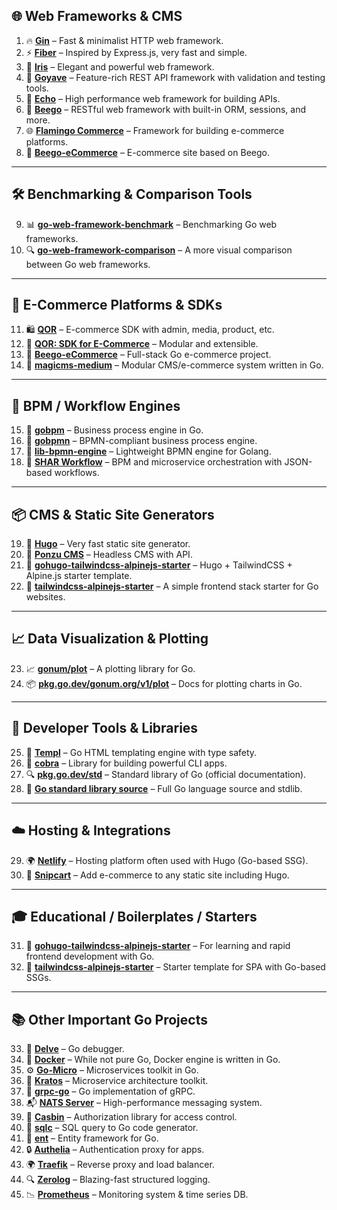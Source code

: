 

## 🌐 Web Frameworks & CMS

1. 🔥 **[Gin](https://github.com/gin-gonic/gin)** – Fast & minimalist HTTP web framework.
2. ⚡ **[Fiber](https://github.com/gofiber/fiber)** – Inspired by Express.js, very fast and simple.
3. 🌈 **[Iris](https://github.com/kataras/iris)** – Elegant and powerful web framework.
4. 🌿 **[Goyave](https://github.com/go-goyave/goyave)** – Feature-rich REST API framework with validation and testing tools.
5. 🦉 **[Echo](https://github.com/labstack/echo)** – High performance web framework for building APIs.
6. 🧱 **[Beego](https://github.com/beego/beego)** – RESTful web framework with built-in ORM, sessions, and more.
7. 🌐 **[Flamingo Commerce](https://github.com/i-love-flamingo/flamingo-commerce)** – Framework for building e-commerce platforms.
8. 🧃 **[Beego-eCommerce](https://github.com/nsavelyeva/go-shopping)** – E-commerce site based on Beego.

---

## 🛠️ Benchmarking & Comparison Tools

9. 📊 **[go-web-framework-benchmark](https://github.com/smallnest/go-web-framework-benchmark)** – Benchmarking Go web frameworks.
10. 🔍 **[go-web-framework-comparison](https://github.com/diyan/go-web-framework-comparison)** – A more visual comparison between Go web frameworks.

---

## 🛒 E-Commerce Platforms & SDKs

11. 🛍️ **[QOR](https://github.com/qor/qor)** – E-commerce SDK with admin, media, product, etc.
12. 🔧 **[QOR: SDK for E-Commerce](https://github.com/qor/qor)** – Modular and extensible.
13. 🏪 **[Beego-eCommerce](https://github.com/nsavelyeva/go-shopping)** – Full-stack Go e-commerce project.
14. 🧩 **[magicms-medium](https://github.com/mediamagi/magicms-medium)** – Modular CMS/e-commerce system written in Go.

---

## 🧠 BPM / Workflow Engines

15. 🔄 **[gobpm](https://github.com/dr-dobermann/gobpm)** – Business process engine in Go.
16. 🔄 **[gobpmn](https://github.com/deemount/gobpmn)** – BPMN-compliant business process engine.
17. 🔄 **[lib-bpmn-engine](https://github.com/nitram509/lib-bpmn-engine)** – Lightweight BPMN engine for Golang.
18. 🔄 **[SHAR Workflow](https://gitlab.com/shar-workflow/shar)** – BPM and microservice orchestration with JSON-based workflows.

---

## 📦 CMS & Static Site Generators

19. 🧃 **[Hugo](https://github.com/gohugoio/hugo)** – Very fast static site generator.
20. 🌿 **[Ponzu CMS](https://github.com/ponzu-cms/ponzu)** – Headless CMS with API.
21. 🎨 **[gohugo-tailwindcss-alpinejs-starter](https://github.com/indaco/gohugo-tailwindcss-alpinejs-starter)** – Hugo + TailwindCSS + Alpine.js starter template.
22. 🎨 **[tailwindcss-alpinejs-starter](https://github.com/wittyprogramming/tailwindcss-alpinejs-starter)** – A simple frontend stack starter for Go websites.

---

## 📈 Data Visualization & Plotting

23. 📈 **[gonum/plot](https://github.com/gonum/plot)** – A plotting library for Go.
24. 📦 **[pkg.go.dev/gonum.org/v1/plot](https://pkg.go.dev/gonum.org/v1/plot)** – Docs for plotting charts in Go.

---

## 🧰 Developer Tools & Libraries

25. 🧩 **[Templ](https://templ.guide/)** – Go HTML templating engine with type safety.
26. 🔨 **[cobra](https://github.com/spf13/cobra)** – Library for building powerful CLI apps.
27. 🔍 **[pkg.go.dev/std](https://pkg.go.dev/std)** – Standard library of Go (official documentation).
28. 📘 **[Go standard library source](https://github.com/golang/go)** – Full Go language source and stdlib.

---

## ☁️ Hosting & Integrations

29. 🌍 **[Netlify](https://www.netlify.com/)** – Hosting platform often used with Hugo (Go-based SSG).
30. 🛒 **[Snipcart](https://www.snipcart.com/)** – Add e-commerce to any static site including Hugo.

---

## 🎓 Educational / Boilerplates / Starters

31. 🚀 **[gohugo-tailwindcss-alpinejs-starter](https://github.com/indaco/gohugo-tailwindcss-alpinejs-starter)** – For learning and rapid frontend development with Go.
32. 🚀 **[tailwindcss-alpinejs-starter](https://github.com/wittyprogramming/tailwindcss-alpinejs-starter)** – Starter template for SPA with Go-based SSGs.

---

## 📚 Other Important Go Projects

33. 🧠 **[Delve](https://github.com/go-delve/delve)** – Go debugger.
34. 🐳 **[Docker](https://github.com/moby/moby)** – While not pure Go, Docker engine is written in Go.
35. ⚙️ **[Go-Micro](https://github.com/go-micro/go-micro)** – Microservices toolkit in Go.
36. 🧰 **[Kratos](https://github.com/go-kratos/kratos)** – Microservice architecture toolkit.
37. 🧰 **[grpc-go](https://github.com/grpc/grpc-go)** – Go implementation of gRPC.
38. 📬 **[NATS Server](https://github.com/nats-io/nats-server)** – High-performance messaging system.
39. 🔐 **[Casbin](https://github.com/casbin/casbin)** – Authorization library for access control.
40. 🧱 **[sqlc](https://github.com/kyleconroy/sqlc)** – SQL query to Go code generator.
41. 🧠 **[ent](https://github.com/ent/ent)** – Entity framework for Go.
42. 🔒 **[Authelia](https://github.com/authelia/authelia)** – Authentication proxy for apps.
43. 🌍 **[Traefik](https://github.com/traefik/traefik)** – Reverse proxy and load balancer.
44. 🔍 **[Zerolog](https://github.com/rs/zerolog)** – Blazing-fast structured logging.
45. 📉 **[Prometheus](https://github.com/prometheus/prometheus)** – Monitoring system & time series DB.
